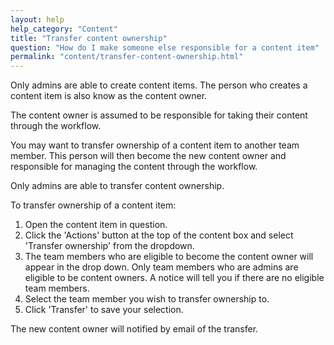 ```yaml
---
layout: help
help_category: "Content"
title: "Transfer content ownership"
question: "How do I make someone else responsible for a content item"
permalink: "content/transfer-content-ownership.html"
---
```


Only admins are able to create content items. The person who
creates a content item is also know as the content owner.

The content owner is assumed to
be responsible for taking their content through the workflow.

You may want to transfer ownership of a content item to another team
member. This person will then become the new content owner and
responsible for managing the content through the workflow.

Only admins are able to transfer content ownership.

To transfer ownership of a content item:

1.  Open the content item in question.
2.  Click the \'Actions\' button at the top of the content box and select
    \'Transfer ownership\' from the dropdown.
3.  The team members who are eligible to become the content owner will appear
    in the drop down. Only team members who are admins are eligible
    to be content owners. A notice will tell you if there are no eligible team
    members.
4.  Select the team member you wish to transfer ownership to.
5.  Click \'Transfer\' to save your selection.

The new content owner will notified by email of the transfer.